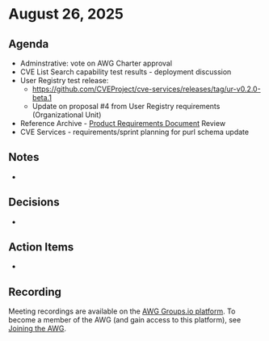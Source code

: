 # August 26, 2025

## Agenda

* Adminstrative: vote on AWG Charter approval
* CVE List Search capability test results - deployment discussion
* User Registry test release:
  * https://github.com/CVEProject/cve-services/releases/tag/ur-v0.2.0-beta.1
  * Update on proposal #4 from User Registry requirements (Organizational Unit)
* Reference Archive - [Product Requirements Document](https://docs.google.com/document/d/1qtDu3lVeNh65ul4fYxR7i10JyLyruUYQimPGVEqmoXQ/edit?tab=t.0) Review
* CVE Services - requirements/sprint planning for purl schema update

## Notes

*

## Decisions

*

## Action Items

*

## Recording

Meeting recordings are available on the [AWG Groups.io platform](https://cve-cwe-programs.groups.io/g/AWG/files/MeetingRecordings).
To become a member of the AWG (and gain access to this platform), see [Joining the AWG](https://github.com/CVEProject/automation-working-group?tab=readme-ov-file#joining-the-awg).
